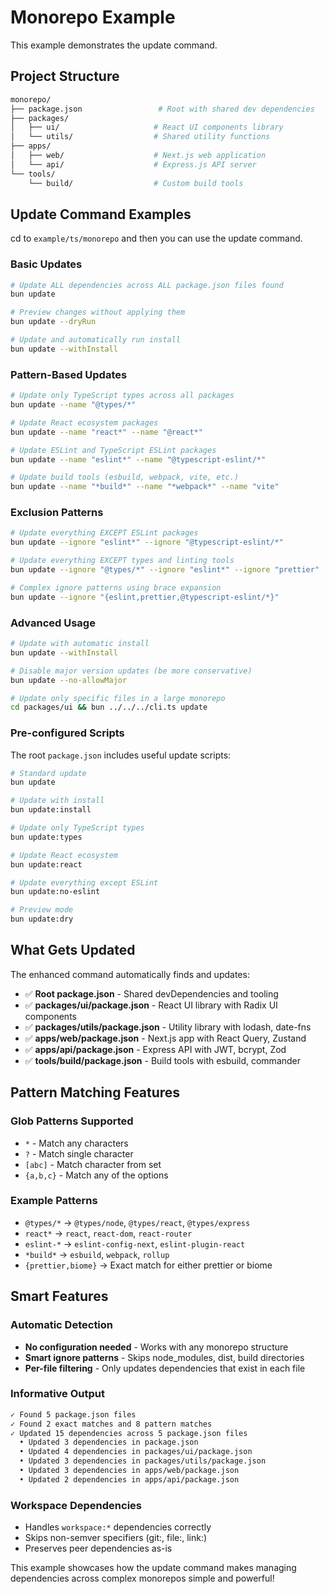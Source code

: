 # Monorepo Example

This example demonstrates the update command.

## Project Structure

```bash
monorepo/
├── package.json                 # Root with shared dev dependencies
├── packages/
│   ├── ui/                     # React UI components library  
│   └── utils/                  # Shared utility functions
├── apps/
│   ├── web/                    # Next.js web application
│   └── api/                    # Express.js API server
└── tools/
    └── build/                  # Custom build tools
```

## Update Command Examples

cd to `example/ts/monorepo` and then you can use the update command.

### Basic Updates

```bash
# Update ALL dependencies across ALL package.json files found
bun update

# Preview changes without applying them  
bun update --dryRun

# Update and automatically run install
bun update --withInstall
```

### Pattern-Based Updates

```bash
# Update only TypeScript types across all packages
bun update --name "@types/*"

# Update React ecosystem packages
bun update --name "react*" --name "@react*"

# Update ESLint and TypeScript ESLint packages
bun update --name "eslint*" --name "@typescript-eslint/*"

# Update build tools (esbuild, webpack, vite, etc.)
bun update --name "*build*" --name "*webpack*" --name "vite"
```

### Exclusion Patterns

```bash
# Update everything EXCEPT ESLint packages
bun update --ignore "eslint*" --ignore "@typescript-eslint/*"

# Update everything EXCEPT types and linting tools
bun update --ignore "@types/*" --ignore "eslint*" --ignore "prettier"

# Complex ignore patterns using brace expansion
bun update --ignore "{eslint,prettier,@typescript-eslint/*}"
```

### Advanced Usage

```bash
# Update with automatic install
bun update --withInstall

# Disable major version updates (be more conservative)
bun update --no-allowMajor

# Update only specific files in a large monorepo
cd packages/ui && bun ../../../cli.ts update
```

### Pre-configured Scripts

The root `package.json` includes useful update scripts:

```bash
# Standard update
bun update

# Update with install
bun update:install

# Update only TypeScript types
bun update:types

# Update React ecosystem
bun update:react

# Update everything except ESLint
bun update:no-eslint

# Preview mode
bun update:dry
```

## What Gets Updated

The enhanced command automatically finds and updates:

- ✅ **Root package.json** - Shared devDependencies and tooling
- ✅ **packages/ui/package.json** - React UI library with Radix UI components
- ✅ **packages/utils/package.json** - Utility library with lodash, date-fns
- ✅ **apps/web/package.json** - Next.js app with React Query, Zustand
- ✅ **apps/api/package.json** - Express API with JWT, bcrypt, Zod
- ✅ **tools/build/package.json** - Build tools with esbuild, commander

## Pattern Matching Features

### Glob Patterns Supported

- `*` - Match any characters
- `?` - Match single character  
- `[abc]` - Match character from set
- `{a,b,c}` - Match any of the options

### Example Patterns

- `@types/*` → `@types/node`, `@types/react`, `@types/express`
- `react*` → `react`, `react-dom`, `react-router`
- `eslint-*` → `eslint-config-next`, `eslint-plugin-react`
- `*build*` → `esbuild`, `webpack`, `rollup`
- `{prettier,biome}` → Exact match for either prettier or biome

## Smart Features

### Automatic Detection

- **No configuration needed** - Works with any monorepo structure
- **Smart ignore patterns** - Skips node_modules, dist, build directories
- **Per-file filtering** - Only updates dependencies that exist in each file

### Informative Output

```bash
✓ Found 5 package.json files
✓ Found 2 exact matches and 8 pattern matches  
✓ Updated 15 dependencies across 5 package.json files
  • Updated 3 dependencies in package.json
  • Updated 4 dependencies in packages/ui/package.json
  • Updated 3 dependencies in packages/utils/package.json  
  • Updated 3 dependencies in apps/web/package.json
  • Updated 2 dependencies in apps/api/package.json
```

### Workspace Dependencies

- Handles `workspace:*` dependencies correctly
- Skips non-semver specifiers (git:, file:, link:)
- Preserves peer dependencies as-is

This example showcases how the update command makes managing dependencies across complex monorepos simple and powerful!
